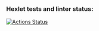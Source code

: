 ### Hexlet tests and linter status:
[![Actions Status](https://github.com/nightguard322/python-project-83/actions/workflows/hexlet-check.yml/badge.svg)](https://github.com/nightguard322/python-project-83/actions)